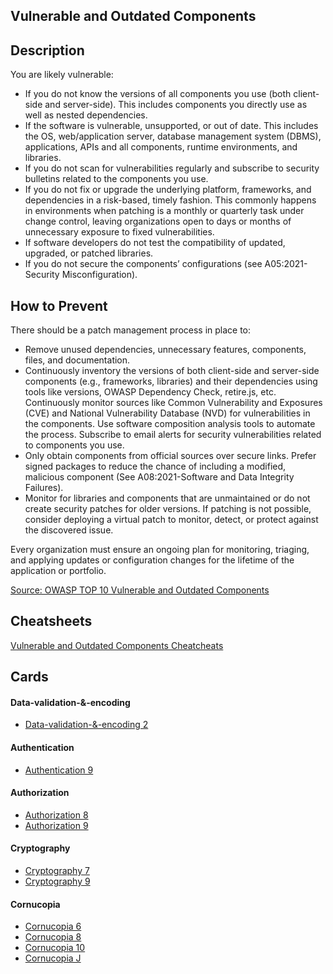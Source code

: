 ## Vulnerable and Outdated Components
## Description
You are likely vulnerable:

- If you do not know the versions of all components you use (both client-side and server-side). This includes components you directly use as well as nested dependencies.
- If the software is vulnerable, unsupported, or out of date. This includes the OS, web/application server, database management system (DBMS), applications, APIs and all components, runtime environments, and libraries.
- If you do not scan for vulnerabilities regularly and subscribe to security bulletins related to the components you use.
- If you do not fix or upgrade the underlying platform, frameworks, and dependencies in a risk-based, timely fashion. This commonly happens in environments when patching is a monthly or quarterly task under change control, leaving organizations open to days or months of unnecessary exposure to fixed vulnerabilities.
- If software developers do not test the compatibility of updated, upgraded, or patched libraries.
- If you do not secure the components’ configurations (see A05:2021-Security Misconfiguration).

## How to Prevent
There should be a patch management process in place to:

- Remove unused dependencies, unnecessary features, components, files, and documentation.
- Continuously inventory the versions of both client-side and server-side components (e.g., frameworks, libraries) and their dependencies using tools like versions, OWASP Dependency Check, retire.js, etc. Continuously monitor sources like Common Vulnerability and Exposures (CVE) and National Vulnerability Database (NVD) for vulnerabilities in the components. Use software composition analysis tools to automate the process. Subscribe to email alerts for security vulnerabilities related to components you use.
- Only obtain components from official sources over secure links. Prefer signed packages to reduce the chance of including a modified, malicious component (See A08:2021-Software and Data Integrity Failures).
- Monitor for libraries and components that are unmaintained or do not create security patches for older versions. If patching is not possible, consider deploying a virtual patch to monitor, detect, or protect against the discovered issue.

Every organization must ensure an ongoing plan for monitoring, triaging, and applying updates or configuration changes for the lifetime of the application or portfolio.

[Source: OWASP TOP 10 Vulnerable and Outdated Components](https://owasp.org/Top10/A06_2021-Vulnerable_and_Outdated_Components/)

## Cheatsheets
[Vulnerable and Outdated Components Cheatcheats](https://cheatsheetseries.owasp.org/IndexTopTen.html#a062021-vulnerable-and-outdated-components)

## Cards
#### Data-validation-&-encoding
- [Data-validation-&-encoding 2](/cards/VE2)

#### Authentication
- [Authentication 9](/cards/AT9)

#### Authorization
- [Authorization 8](/cards/AZ8)
- [Authorization 9](/cards/AZ9)

#### Cryptography
- [Cryptography 7](/cards/CR7)
- [Cryptography 9](/cards/CR9)

#### Cornucopia
- [Cornucopia 6](/cards/C6)
- [Cornucopia 8](/cards/C8)
- [Cornucopia 10](/cards/CX)
- [Cornucopia J](/cards/CJ)
